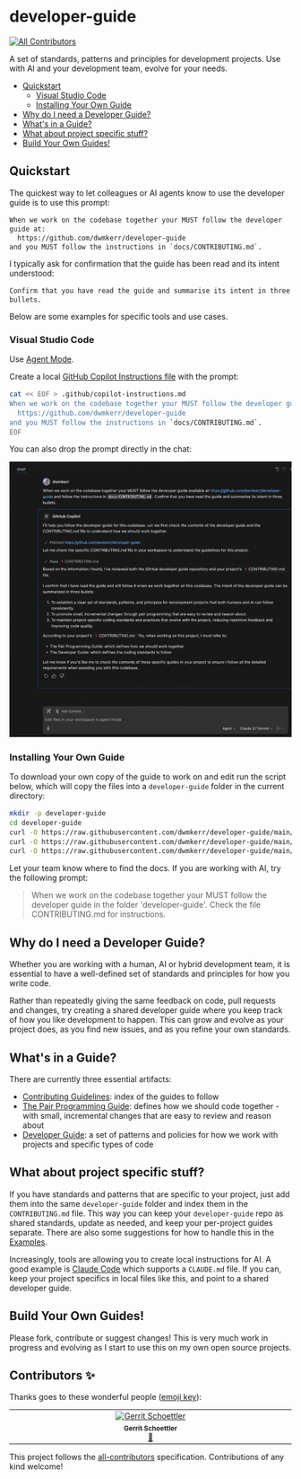 # developer-guide
<!-- ALL-CONTRIBUTORS-BADGE:START - Do not remove or modify this section -->
[![All Contributors](https://img.shields.io/badge/all_contributors-1-orange.svg?style=flat-square)](#contributors-)
<!-- ALL-CONTRIBUTORS-BADGE:END -->

A set of standards, patterns and principles for development projects. Use with AI and your development team, evolve for your needs.

<!-- vim-markdown-toc GFM -->

- [Quickstart](#quickstart)
    - [Visual Studio Code](#visual-studio-code)
    - [Installing Your Own Guide](#installing-your-own-guide)
- [Why do I need a Developer Guide?](#why-do-i-need-a-developer-guide)
- [What's in a Guide?](#whats-in-a-guide)
- [What about project specific stuff?](#what-about-project-specific-stuff)
- [Build Your Own Guides!](#build-your-own-guides)

<!-- vim-markdown-toc -->

## Quickstart

The quickest way to let colleagues or AI agents know to use the developer guide is to use this prompt:

```
When we work on the codebase together your MUST follow the developer guide at:
  https://github.com/dwmkerr/developer-guide
and you MUST follow the instructions in `docs/CONTRIBUTING.md`.
```

I typically ask for confirmation that the guide has been read and its intent understood:

```
Confirm that you have read the guide and summarise its intent in three bullets.
```

Below are some examples for specific tools and use cases.

### Visual Studio Code

Use [Agent Mode](https://code.visualstudio.com/docs/copilot/chat/chat-agent-mode).

Create a local [GitHub Copilot Instructions file](https://docs.github.com/en/copilot/customizing-copilot/adding-repository-custom-instructions-for-github-copilot) with the prompt:

```bash
cat << EOF > .github/copilot-instructions.md
When we work on the codebase together your MUST follow the developer guide at:
  https://github.com/dwmkerr/developer-guide
and you MUST follow the instructions in `docs/CONTRIBUTING.md`.
EOF
```

You can also drop the prompt directly in the chat:

![Screenshot of an introduction to how the developer guide works for Visual Studio Code](./.github/images/vscode.png)

### Installing Your Own Guide

To download your own copy of the guide to work on and edit run the script below, which will copy the files into a `developer-guide` folder in the current directory:

```bash
mkdir -p developer-guide
cd developer-guide
curl -O https://raw.githubusercontent.com/dwmkerr/developer-guide/main/docs/CONTRIBUTING.md
curl -O https://raw.githubusercontent.com/dwmkerr/developer-guide/main/docs/developer-guide.md
curl -O https://raw.githubusercontent.com/dwmkerr/developer-guide/main/docs/pair-programming.md
```

Let your team know where to find the docs. If you are working with AI, try the following prompt:

> When we work on the codebase together your MUST follow the developer guide in the folder 'developer-guide'. Check the file CONTRIBUTING.md for instructions.

## Why do I need a Developer Guide?

Whether you are working with a human, AI or hybrid development team, it is essential to have a well-defined set of standards and principles for how you write code.

Rather than repeatedly giving the same feedback on code, pull requests and changes, try creating a shared developer guide where you keep track of how you like development to happen. This can grow and evolve as your project does, as you find new issues, and as you refine your own standards.

## What's in a Guide?

There are currently three essential artifacts:

- [Contributing Guidelines](./docs/CONTRIBUTING.md): index of the guides to follow
- [The Pair Programming Guide](./docs/pair-programming.md): defines how we should code together - with small, incremental changes that are easy to review and reason about
- [Developer Guide](./docs/development-standards.md): a set of patterns and policies for how we work with projects and specific types of code

## What about project specific stuff?

If you have standards and patterns that are specific to your project, just add them into the same `developer-guide` folder and index them in the `CONTRIBUTING.md` file. This way you can keep your `developer-guide` repo as shared standards, update as needed, and keep your per-project guides separate. There are also some suggestions for how to handle this in the [Examples](#examples).

Increasingly, tools are allowing you to create local instructions for AI. A good example is [Claude Code](https://docs.anthropic.com/en/docs/agents-and-tools/claude-code/overview) which supports a `CLAUDE.md` file. If you can, keep your project specifics in local files like this, and point to a shared developer guide.

## Build Your Own Guides!

Please fork, contribute or suggest changes! This is very much work in progress and evolving as I start to use this on my own open source projects.

## Contributors ✨

Thanks goes to these wonderful people ([emoji key](https://allcontributors.org/docs/en/emoji-key)):

<!-- ALL-CONTRIBUTORS-LIST:START - Do not remove or modify this section -->
<!-- prettier-ignore-start -->
<!-- markdownlint-disable -->
<table>
  <tbody>
    <tr>
      <td align="center" valign="top" width="14.28%"><a href="https://github.com/gerrit-schoettler-qb"><img src="https://avatars.githubusercontent.com/u/91087829?v=4?s=100" width="100px;" alt="Gerrit Schoettler"/><br /><sub><b>Gerrit Schoettler</b></sub></a><br /><a href="https://github.com/dwmkerr/developer-guide/commits?author=gerrit-schoettler-qb" title="Documentation">📖</a></td>
    </tr>
  </tbody>
</table>

<!-- markdownlint-restore -->
<!-- prettier-ignore-end -->

<!-- ALL-CONTRIBUTORS-LIST:END -->

This project follows the [all-contributors](https://github.com/all-contributors/all-contributors) specification. Contributions of any kind welcome!